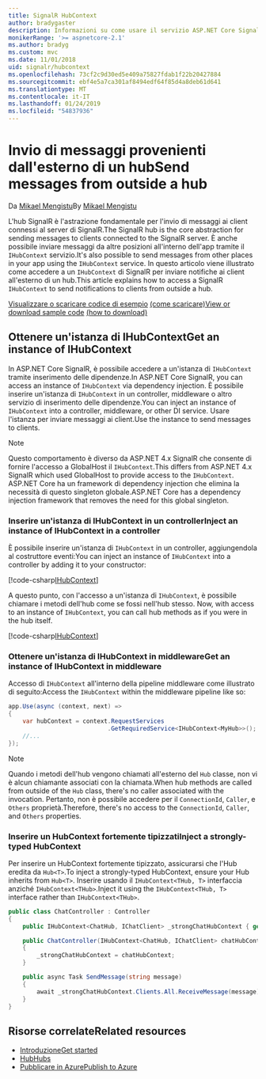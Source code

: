 ```yaml
---
title: SignalR HubContext
author: bradygaster
description: Informazioni su come usare il servizio ASP.NET Core SignalR HubContext per l'invio di notifiche ai client all'esterno di un hub.
monikerRange: '>= aspnetcore-2.1'
ms.author: bradyg
ms.custom: mvc
ms.date: 11/01/2018
uid: signalr/hubcontext
ms.openlocfilehash: 73cf2c9d30ed5e409a75827fdab1f22b20427884
ms.sourcegitcommit: ebf4e5a7ca301af8494edf64f85d4a8deb61d641
ms.translationtype: MT
ms.contentlocale: it-IT
ms.lasthandoff: 01/24/2019
ms.locfileid: "54837936"
---
```

# <a name="send-messages-from-outside-a-hub"></a><span data-ttu-id="84a22-103">Invio di messaggi provenienti dall'esterno di un hub</span><span class="sxs-lookup"><span data-stu-id="84a22-103">Send messages from outside a hub</span></span>

<span data-ttu-id="84a22-104">Da [Mikael Mengistu](https://twitter.com/MikaelM_12)</span><span class="sxs-lookup"><span data-stu-id="84a22-104">By [Mikael Mengistu](https://twitter.com/MikaelM_12)</span></span>

<span data-ttu-id="84a22-105">L'hub SignalR è l'astrazione fondamentale per l'invio di messaggi ai client connessi al server di SignalR.</span><span class="sxs-lookup"><span data-stu-id="84a22-105">The SignalR hub is the core abstraction for sending messages to clients connected to the SignalR server.</span></span> <span data-ttu-id="84a22-106">È anche possibile inviare messaggi da altre posizioni all'interno dell'app tramite il `IHubContext` servizio.</span><span class="sxs-lookup"><span data-stu-id="84a22-106">It's also possible to send messages from other places in your app using the `IHubContext` service.</span></span> <span data-ttu-id="84a22-107">In questo articolo viene illustrato come accedere a un `IHubContext` di SignalR per inviare notifiche ai client all'esterno di un hub.</span><span class="sxs-lookup"><span data-stu-id="84a22-107">This article explains how to access a SignalR `IHubContext` to send notifications to clients from outside a hub.</span></span>

<span data-ttu-id="84a22-108">[Visualizzare o scaricare codice di esempio](https://github.com/aspnet/Docs/tree/master/aspnetcore/signalr/hubcontext/sample/) [(come scaricare)](xref:index#how-to-download-a-sample)</span><span class="sxs-lookup"><span data-stu-id="84a22-108">[View or download sample code](https://github.com/aspnet/Docs/tree/master/aspnetcore/signalr/hubcontext/sample/) [(how to download)](xref:index#how-to-download-a-sample)</span></span>

## <a name="get-an-instance-of-ihubcontext"></a><span data-ttu-id="84a22-109">Ottenere un'istanza di IHubContext</span><span class="sxs-lookup"><span data-stu-id="84a22-109">Get an instance of IHubContext</span></span>

<span data-ttu-id="84a22-110">In ASP.NET Core SignalR, è possibile accedere a un'istanza di `IHubContext` tramite inserimento delle dipendenze.</span><span class="sxs-lookup"><span data-stu-id="84a22-110">In ASP.NET Core SignalR, you can access an instance of `IHubContext` via dependency injection.</span></span> <span data-ttu-id="84a22-111">È possibile inserire un'istanza di `IHubContext` in un controller, middleware o altro servizio di inserimento delle dipendenze.</span><span class="sxs-lookup"><span data-stu-id="84a22-111">You can inject an instance of `IHubContext` into a controller, middleware, or other DI service.</span></span> <span data-ttu-id="84a22-112">Usare l'istanza per inviare messaggi ai client.</span><span class="sxs-lookup"><span data-stu-id="84a22-112">Use the instance to send messages to clients.</span></span>

> [!NOTE]
> <span data-ttu-id="84a22-113">Questo comportamento è diverso da ASP.NET 4.x SignalR che consente di fornire l'accesso a GlobalHost il `IHubContext`.</span><span class="sxs-lookup"><span data-stu-id="84a22-113">This differs from ASP.NET 4.x SignalR which used GlobalHost to provide access to the `IHubContext`.</span></span> <span data-ttu-id="84a22-114">ASP.NET Core ha un framework di dependency injection che elimina la necessità di questo singleton globale.</span><span class="sxs-lookup"><span data-stu-id="84a22-114">ASP.NET Core has a dependency injection framework that removes the need for this global singleton.</span></span>

### <a name="inject-an-instance-of-ihubcontext-in-a-controller"></a><span data-ttu-id="84a22-115">Inserire un'istanza di IHubContext in un controller</span><span class="sxs-lookup"><span data-stu-id="84a22-115">Inject an instance of IHubContext in a controller</span></span>

<span data-ttu-id="84a22-116">È possibile inserire un'istanza di `IHubContext` in un controller, aggiungendola al costruttore eventi:</span><span class="sxs-lookup"><span data-stu-id="84a22-116">You can inject an instance of `IHubContext` into a controller by adding it to your constructor:</span></span>

[!code-csharp[IHubContext](hubcontext/sample/Controllers/HomeController.cs?range=12-19,57)]

<span data-ttu-id="84a22-117">A questo punto, con l'accesso a un'istanza di `IHubContext`, è possibile chiamare i metodi dell'hub come se fossi nell'hub stesso.
</span><span class="sxs-lookup"><span data-stu-id="84a22-117">Now, with access to an instance of `IHubContext`, you can call hub methods as if you were in the hub itself.</span></span>

[!code-csharp[IHubContext](hubcontext/sample/Controllers/HomeController.cs?range=21-25)]

### <a name="get-an-instance-of-ihubcontext-in-middleware"></a><span data-ttu-id="84a22-118">Ottenere un'istanza di IHubContext in middleware</span><span class="sxs-lookup"><span data-stu-id="84a22-118">Get an instance of IHubContext in middleware</span></span>

<span data-ttu-id="84a22-119">Accesso di `IHubContext` all'interno della pipeline middleware come illustrato di seguito:</span><span class="sxs-lookup"><span data-stu-id="84a22-119">Access the `IHubContext` within the middleware pipeline like so:</span></span>

```csharp
app.Use(async (context, next) =>
{
    var hubContext = context.RequestServices
                            .GetRequiredService<IHubContext<MyHub>>();
    //...
});
```

> [!NOTE]
> <span data-ttu-id="84a22-120">Quando i metodi dell'hub vengono chiamati all'esterno del `Hub` classe, non vi è alcun chiamante associati con la chiamata.</span><span class="sxs-lookup"><span data-stu-id="84a22-120">When hub methods are called from outside of the `Hub` class, there's no caller associated with the invocation.</span></span> <span data-ttu-id="84a22-121">Pertanto, non è possibile accedere per il `ConnectionId`, `Caller`, e `Others` proprietà.</span><span class="sxs-lookup"><span data-stu-id="84a22-121">Therefore, there's no access to the `ConnectionId`, `Caller`, and `Others` properties.</span></span>

### <a name="inject-a-strongly-typed-hubcontext"></a><span data-ttu-id="84a22-122">Inserire un HubContext fortemente tipizzati</span><span class="sxs-lookup"><span data-stu-id="84a22-122">Inject a strongly-typed HubContext</span></span>

<span data-ttu-id="84a22-123">Per inserire un HubContext fortemente tipizzato, assicurarsi che l'Hub eredita da `Hub<T>`.</span><span class="sxs-lookup"><span data-stu-id="84a22-123">To inject a strongly-typed HubContext, ensure your Hub inherits from `Hub<T>`.</span></span> <span data-ttu-id="84a22-124">Inserire usando il `IHubContext<THub, T>` interfaccia anziché `IHubContext<THub>`.</span><span class="sxs-lookup"><span data-stu-id="84a22-124">Inject it using the `IHubContext<THub, T>` interface rather than `IHubContext<THub>`.</span></span>

```csharp
public class ChatController : Controller
{
    public IHubContext<ChatHub, IChatClient> _strongChatHubContext { get; }

    public ChatController(IHubContext<ChatHub, IChatClient> chatHubContext)
    {
        _strongChatHubContext = chatHubContext;
    }

    public async Task SendMessage(string message)
    {
        await _strongChatHubContext.Clients.All.ReceiveMessage(message);
    }
}
```

## <a name="related-resources"></a><span data-ttu-id="84a22-125">Risorse correlate</span><span class="sxs-lookup"><span data-stu-id="84a22-125">Related resources</span></span>

* [<span data-ttu-id="84a22-126">Introduzione</span><span class="sxs-lookup"><span data-stu-id="84a22-126">Get started</span></span>](xref:tutorials/signalr)
* [<span data-ttu-id="84a22-127">Hub</span><span class="sxs-lookup"><span data-stu-id="84a22-127">Hubs</span></span>](xref:signalr/hubs)
* [<span data-ttu-id="84a22-128">Pubblicare in Azure</span><span class="sxs-lookup"><span data-stu-id="84a22-128">Publish to Azure</span></span>](xref:signalr/publish-to-azure-web-app)
